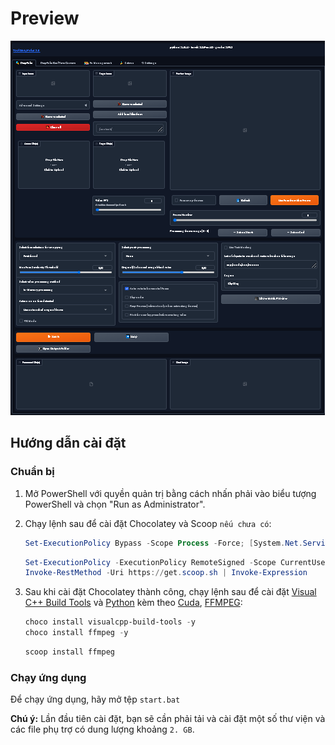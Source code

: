 # Preview

![preview image](preview.png)

## Hướng dẫn cài đặt

### Chuẩn bị

1. Mở PowerShell với quyền quản trị bằng cách nhấn phải vào biểu tượng PowerShell và chọn "Run as Administrator".

2. Chạy lệnh sau để cài đặt Chocolatey và Scoop `nếu chưa có`:

    ```powershell
    Set-ExecutionPolicy Bypass -Scope Process -Force; [System.Net.ServicePointManager]::SecurityProtocol = [System.Net.ServicePointManager]::SecurityProtocol -bor 3072; iex ((New-Object System.Net.WebClient).DownloadString('https://community.chocolatey.org/install.ps1'))
    ```
    ```powershell
    Set-ExecutionPolicy -ExecutionPolicy RemoteSigned -Scope CurrentUser
    Invoke-RestMethod -Uri https://get.scoop.sh | Invoke-Expression
    ```

3. Sau khi cài đặt Chocolatey thành công, chạy lệnh sau để cài đặt [Visual C++ Build Tools](https://visualstudio.microsoft.com/visual-cpp-build-tools/) và [Python](https://www.python.org/ftp/python/3.10.11/python-3.10.11-amd64.exe) kèm theo [Cuda](https://developer.nvidia.com/cuda-downloads?target_os=Windows&target_arch=x86_64), [FFMPEG](https://github.com/BtbN/FFmpeg-Builds/releases](https://developer.nvidia.com/cuda-11-8-0-download-archive?target_os=Windows&target_arch=x86_64)):

    ```powershell
    choco install visualcpp-build-tools -y
    choco install ffmpeg -y
    ```
    ```powershell
    scoop install ffmpeg
    ```

### Chạy ứng dụng

Để chạy ứng dụng, hãy mở tệp `start.bat`

**Chú ý:** Lần đầu tiên cài đặt, bạn sẽ cần phải tải và cài đặt một số thư viện và các file phụ trợ có dung lượng khoảng `2. GB`.
